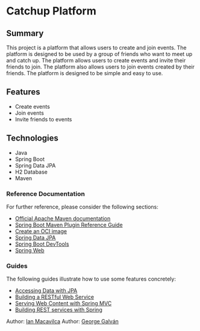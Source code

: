 # Catchup Platform

## Summary
This project is a platform that allows users to create and join events. The platform is designed to be used by a group of friends who want to meet up and catch up. The platform allows users to create events and invite their friends to join. The platform also allows users to join events created by their friends. The platform is designed to be simple and easy to use.

## Features

- Create events
- Join events
- Invite friends to events

## Technologies

- Java
- Spring Boot
- Spring Data JPA
- H2 Database
- Maven

### Reference Documentation

For further reference, please consider the following sections:

* [Official Apache Maven documentation](https://maven.apache.org/guides/index.html)
* [Spring Boot Maven Plugin Reference Guide](https://docs.spring.io/spring-boot/3.3.4/maven-plugin)
* [Create an OCI image](https://docs.spring.io/spring-boot/3.3.4/maven-plugin/build-image.html)
* [Spring Data JPA](https://docs.spring.io/spring-boot/docs/3.3.4/reference/htmlsingle/index.html#data.sql.jpa-and-spring-data)
* [Spring Boot DevTools](https://docs.spring.io/spring-boot/docs/3.3.4/reference/htmlsingle/index.html#using.devtools)
* [Spring Web](https://docs.spring.io/spring-boot/docs/3.3.4/reference/htmlsingle/index.html#web)


### Guides

The following guides illustrate how to use some features concretely:

* [Accessing Data with JPA](https://spring.io/guides/gs/accessing-data-jpa/)
* [Building a RESTful Web Service](https://spring.io/guides/gs/rest-service/)
* [Serving Web Content with Spring MVC](https://spring.io/guides/gs/serving-web-content/)
* [Building REST services with Spring](https://spring.io/guides/tutorials/rest/)

Author: [Ian Macavilca](ianmacavilca@gmail.com)
Author: [George Galván](george.galvan2016@gmail.com)
